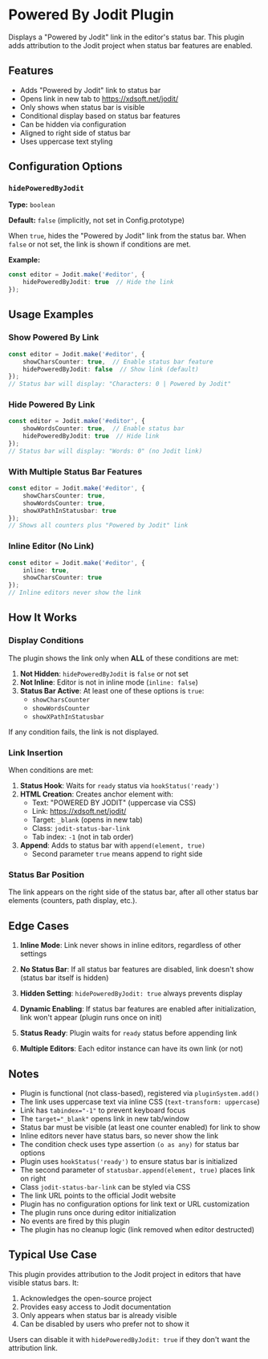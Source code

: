 # Powered By Jodit Plugin

Displays a "Powered by Jodit" link in the editor's status bar. This plugin adds attribution to the Jodit project when status bar features are enabled.

## Features

- Adds "Powered by Jodit" link to status bar
- Opens link in new tab to https://xdsoft.net/jodit/
- Only shows when status bar is visible
- Conditional display based on status bar features
- Can be hidden via configuration
- Aligned to right side of status bar
- Uses uppercase text styling

## Configuration Options

### `hidePoweredByJodit`

**Type:** `boolean`

**Default:** `false` (implicitly, not set in Config.prototype)

When `true`, hides the "Powered by Jodit" link from the status bar. When `false` or not set, the link is shown if conditions are met.

**Example:**
```typescript
const editor = Jodit.make('#editor', {
    hidePoweredByJodit: true  // Hide the link
});
```

## Usage Examples

### Show Powered By Link

```typescript
const editor = Jodit.make('#editor', {
    showCharsCounter: true,  // Enable status bar feature
    hidePoweredByJodit: false  // Show link (default)
});
// Status bar will display: "Characters: 0 | Powered by Jodit"
```

### Hide Powered By Link

```typescript
const editor = Jodit.make('#editor', {
    showWordsCounter: true,  // Enable status bar
    hidePoweredByJodit: true  // Hide link
});
// Status bar will display: "Words: 0" (no Jodit link)
```

### With Multiple Status Bar Features

```typescript
const editor = Jodit.make('#editor', {
    showCharsCounter: true,
    showWordsCounter: true,
    showXPathInStatusbar: true
});
// Shows all counters plus "Powered by Jodit" link
```

### Inline Editor (No Link)

```typescript
const editor = Jodit.make('#editor', {
    inline: true,
    showCharsCounter: true
});
// Inline editors never show the link
```

## How It Works

### Display Conditions

The plugin shows the link only when **ALL** of these conditions are met:

1. **Not Hidden**: `hidePoweredByJodit` is `false` or not set
2. **Not Inline**: Editor is not in inline mode (`inline: false`)
3. **Status Bar Active**: At least one of these options is `true`:
   - `showCharsCounter`
   - `showWordsCounter`
   - `showXPathInStatusbar`

If any condition fails, the link is not displayed.

### Link Insertion

When conditions are met:

1. **Status Hook**: Waits for `ready` status via `hookStatus('ready')`
2. **HTML Creation**: Creates anchor element with:
   - Text: "POWERED BY JODIT" (uppercase via CSS)
   - Link: https://xdsoft.net/jodit/
   - Target: `_blank` (opens in new tab)
   - Class: `jodit-status-bar-link`
   - Tab index: `-1` (not in tab order)
3. **Append**: Adds to status bar with `append(element, true)`
   - Second parameter `true` means append to right side

### Status Bar Position

The link appears on the right side of the status bar, after all other status bar elements (counters, path display, etc.).

## Edge Cases

1. **Inline Mode**: Link never shows in inline editors, regardless of other settings

2. **No Status Bar**: If all status bar features are disabled, link doesn't show (status bar itself is hidden)

3. **Hidden Setting**: `hidePoweredByJodit: true` always prevents display

4. **Dynamic Enabling**: If status bar features are enabled after initialization, link won't appear (plugin runs once on init)

5. **Status Ready**: Plugin waits for `ready` status before appending link

6. **Multiple Editors**: Each editor instance can have its own link (or not)

## Notes

- Plugin is functional (not class-based), registered via `pluginSystem.add()`
- The link uses uppercase text via inline CSS (`text-transform: uppercase`)
- Link has `tabindex="-1"` to prevent keyboard focus
- The `target="_blank"` opens link in new tab/window
- Status bar must be visible (at least one counter enabled) for link to show
- Inline editors never have status bars, so never show the link
- The condition check uses type assertion `(o as any)` for status bar options
- Plugin uses `hookStatus('ready')` to ensure status bar is initialized
- The second parameter of `statusbar.append(element, true)` places link on right
- Class `jodit-status-bar-link` can be styled via CSS
- The link URL points to the official Jodit website
- Plugin has no configuration options for link text or URL customization
- The plugin runs once during editor initialization
- No events are fired by this plugin
- The plugin has no cleanup logic (link removed when editor destructed)

## Typical Use Case

This plugin provides attribution to the Jodit project in editors that have visible status bars. It:

1. Acknowledges the open-source project
2. Provides easy access to Jodit documentation
3. Only appears when status bar is already visible
4. Can be disabled by users who prefer not to show it

Users can disable it with `hidePoweredByJodit: true` if they don't want the attribution link.